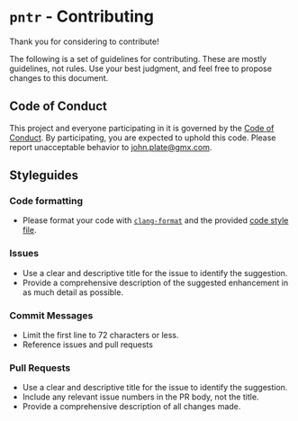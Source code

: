 # `pntr` - Contributing

Thank you for considering to contribute!

The following is a set of guidelines for contributing. These are mostly guidelines, not rules. Use your best judgment, and feel free to propose changes to this document.

## Code of Conduct

This project and everyone participating in it is governed by the [Code of Conduct](CODE_OF_CONDUCT.md). By participating, you are expected to uphold this code. Please report unacceptable behavior to [john.plate@gmx.com](mailto:john.plate@gmx.com).

## Styleguides

### Code formatting

- Please format your code with [`clang-format`](https://clang.llvm.org/docs/ClangFormat.html) and the provided [code style file](_clang-format).

### Issues

- Use a clear and descriptive title for the issue to identify the suggestion.
- Provide a comprehensive description of the suggested enhancement in as much detail as possible.

### Commit Messages

- Limit the first line to 72 characters or less.
- Reference issues and pull requests

### Pull Requests

- Use a clear and descriptive title for the issue to identify the suggestion.
- Include any relevant issue numbers in the PR body, not the title.
- Provide a comprehensive description of all changes made.
